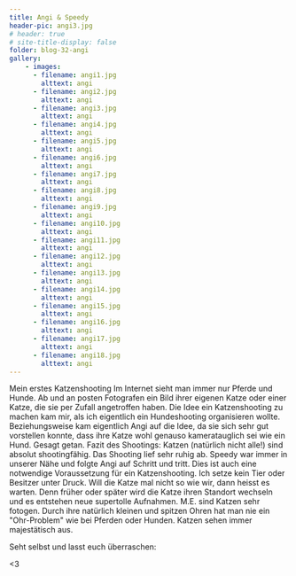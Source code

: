```yaml
---
title: Angi & Speedy
header-pic: angi3.jpg
# header: true
# site-title-display: false
folder: blog-32-angi
gallery: 
    - images:
      - filename: angi1.jpg
        alttext: angi
      - filename: angi2.jpg
        alttext: angi
      - filename: angi3.jpg
        alttext: angi
      - filename: angi4.jpg
        alttext: angi
      - filename: angi5.jpg
        alttext: angi
      - filename: angi6.jpg
        alttext: angi
      - filename: angi7.jpg
        alttext: angi
      - filename: angi8.jpg
        alttext: angi
      - filename: angi9.jpg
        alttext: angi
      - filename: angi10.jpg
        alttext: angi
      - filename: angi11.jpg
        alttext: angi
      - filename: angi12.jpg
        alttext: angi
      - filename: angi13.jpg
        alttext: angi
      - filename: angi14.jpg
        alttext: angi
      - filename: angi15.jpg
        alttext: angi
      - filename: angi16.jpg
        alttext: angi
      - filename: angi17.jpg
        alttext: angi
      - filename: angi18.jpg
        alttext: angi
---
```


Mein erstes Katzenshooting
Im Internet sieht man immer nur Pferde und Hunde. Ab und an posten Fotografen ein Bild ihrer eigenen Katze oder einer Katze, die sie per Zufall angetroffen haben.
Die Idee ein Katzenshooting zu machen kam mir, als ich eigentlich ein Hundeshooting organisieren wollte. Beziehungsweise kam eigentlich Angi auf die Idee, da sie sich sehr gut vorstellen konnte, dass ihre Katze wohl genauso kameratauglich sei wie ein Hund. Gesagt getan. 
Fazit des Shootings: Katzen (natürlich nicht alle!) sind absolut shootingfähig. Das Shooting lief sehr ruhig ab. Speedy war immer in unserer Nähe und folgte Angi auf Schritt und tritt. Dies ist auch eine notwendige Voraussetzung für ein Katzenshooting. Ich setze kein Tier oder Besitzer unter Druck. Will die Katze mal nicht so wie wir, dann heisst es warten. Denn früher oder später wird die Katze ihren Standort wechseln und es entstehen neue supertolle Aufnahmen. M.E. sind Katzen sehr fotogen. Durch ihre natürlich kleinen und spitzen Ohren hat man nie ein "Ohr-Problem" wie bei Pferden oder Hunden. Katzen sehen immer majestätisch aus.

Seht selbst und lasst euch überraschen:

&lt;3
